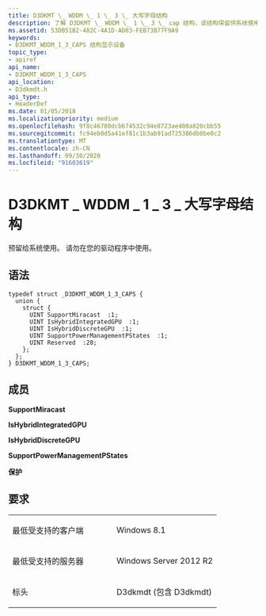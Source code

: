 ```yaml
---
title: D3DKMT \_ WDDM \_ 1 \_ 3 \_ 大写字母结构
description: 了解 D3DKMT \_ WDDM \_ 1 \_ 3 \_ cap 结构，该结构保留供系统使用。 请勿在您的驱动程序中使用。
ms.assetid: 53DB51B2-482C-4A1D-AD03-FEB73B77F9A9
keywords:
- D3DKMT_WDDM_1_3_CAPS 结构显示设备
topic_type:
- apiref
api_name:
- D3DKMT_WDDM_1_3_CAPS
api_location:
- D3dkmdt.h
api_type:
- HeaderDef
ms.date: 01/05/2018
ms.localizationpriority: medium
ms.openlocfilehash: 9f8c46780dcb674532c94e8723ae408a820cbb55
ms.sourcegitcommit: fc94eb0d5a41ef81c1b3ab91ad725386db0be0c2
ms.translationtype: MT
ms.contentlocale: zh-CN
ms.lasthandoff: 09/30/2020
ms.locfileid: "91603619"
---
```

# <a name="d3dkmt_wddm_1_3_caps-structure"></a>D3DKMT \_ WDDM \_ 1 \_ 3 \_ 大写字母结构


预留给系统使用。 请勿在您的驱动程序中使用。

<a name="syntax"></a>语法
------

```ManagedCPlusPlus
typedef struct _D3DKMT_WDDM_1_3_CAPS {
  union {
    struct {
      UINT SupportMiracast  :1;
      UINT IsHybridIntegratedGPU  :1;
      UINT IsHybridDiscreteGPU  :1;
      UINT SupportPowerManagementPStates  :1;
      UINT Reserved  :28;
    };
  };
} D3DKMT_WDDM_1_3_CAPS;
```

<a name="members"></a>成员
-------

**SupportMiracast**

**IsHybridIntegratedGPU**

**IsHybridDiscreteGPU**

**SupportPowerManagementPStates**

**保护**

<a name="requirements"></a>要求
------------

<table>
<colgroup>
<col width="50%" />
<col width="50%" />
</colgroup>
<tbody>
<tr class="odd">
<td align="left"><p>最低受支持的客户端</p></td>
<td align="left"><p>Windows 8.1</p></td>
</tr>
<tr class="even">
<td align="left"><p>最低受支持的服务器</p></td>
<td align="left"><p>Windows Server 2012 R2</p></td>
</tr>
<tr class="odd">
<td align="left"><p>标头</p></td>
<td align="left">D3dkmdt (包含 D3dkmdt) </td>
</tr>
</tbody>
</table>

 

 






